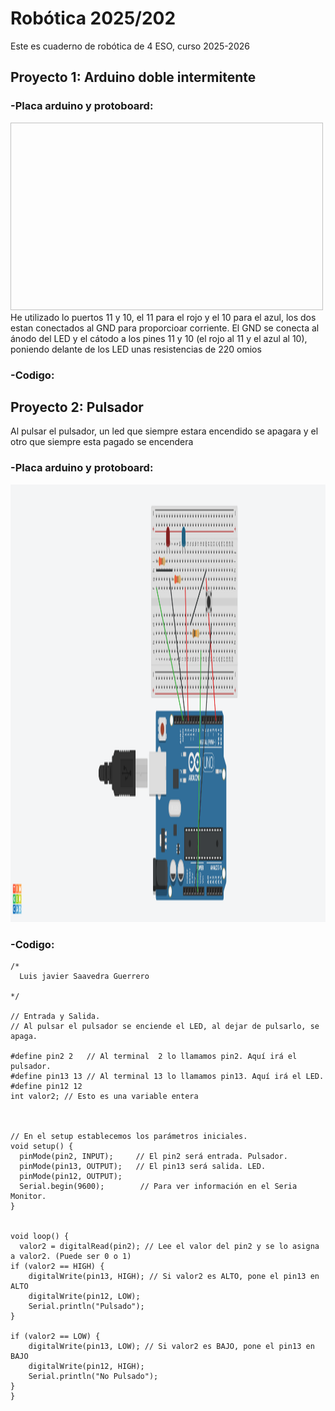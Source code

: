# Robótica 2025/202
Este es cuaderno de robótica de 4 ESO, curso 2025-2026


## Proyecto 1: Arduino doble intermitente

### -Placa arduino y protoboard:

<img scr="imagenes_rob/2.-Internitente.png" width="500" height="300" />
He utilizado lo puertos 11 y 10, el 11 para el rojo y el 10 para el azul, los dos estan conectados al GND para proporcioar corriente. El GND se conecta al ánodo del LED y el cátodo a los pines 11 y 10 (el rojo al 11 y el azul al 10), poniendo delante de los LED unas resistencias de 220 omios

### -Codigo:



## Proyecto 2: Pulsador

Al pulsar el pulsador, un led que siempre estara encendido se apagara y el otro que siempre esta pagado se encendera

### -Placa arduino y protoboard:

<p align="center">
<img src="imagenes_rob/3.-Pulsador.png" width="1000" height="700" />
</p>

### -Codigo:


```
/*
  Luis javier Saavedra Guerrero
  
*/

// Entrada y Salida.
// Al pulsar el pulsador se enciende el LED, al dejar de pulsarlo, se apaga.

#define pin2 2   // Al terminal  2 lo llamamos pin2. Aquí irá el pulsador.
#define pin13 13 // Al terminal 13 lo llamamos pin13. Aquí irá el LED.
#define pin12 12
int valor2; // Esto es una variable entera



// En el setup establecemos los parámetros iniciales.
void setup() {
  pinMode(pin2, INPUT);     // El pin2 será entrada. Pulsador.
  pinMode(pin13, OUTPUT);   // El pin13 será salida. LED.
  pinMode(pin12, OUTPUT);
  Serial.begin(9600);        // Para ver información en el Seria Monitor.
}


void loop() {
  valor2 = digitalRead(pin2); // Lee el valor del pin2 y se lo asigna a valor2. (Puede ser 0 o 1)
if (valor2 == HIGH) { 
    digitalWrite(pin13, HIGH); // Si valor2 es ALTO, pone el pin13 en ALTO
    digitalWrite(pin12, LOW);
    Serial.println("Pulsado");
} 

if (valor2 == LOW) { 
    digitalWrite(pin13, LOW); // Si valor2 es BAJO, pone el pin13 en BAJO
    digitalWrite(pin12, HIGH);
    Serial.println("No Pulsado");
} 
}

```
